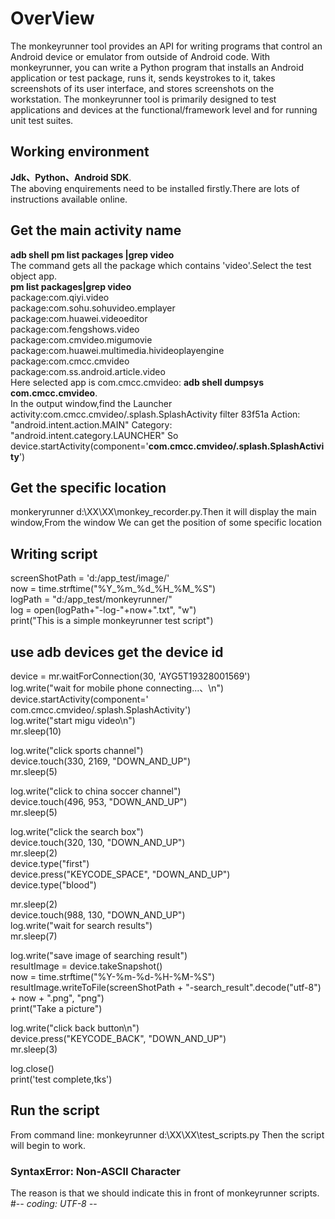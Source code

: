  # OverView
The monkeyrunner tool provides an API for writing programs that control an Android device or emulator from outside of Android code. With monkeyrunner, you can write a Python program that installs an Android application or test package, runs it, sends keystrokes to it, takes screenshots of its user interface, and stores screenshots on the workstation. The monkeyrunner tool is primarily designed to test applications and devices at the functional/framework level and for running unit test suites.
## Working environment
**Jdk、Python、Android SDK**.  
The aboving enquirements need to be installed firstly.There are lots of instructions available online.
## Get the main activity name
**adb shell pm list packages |grep video**  
The command gets all the package which contains 'video'.Select the test object app.  
**pm list packages|grep video**  
package:com.qiyi.video  
package:com.sohu.sohuvideo.emplayer  
package:com.huawei.videoeditor  
package:com.fengshows.video  
package:com.cmvideo.migumovie  
package:com.huawei.multimedia.hivideoplayengine  
package:com.cmcc.cmvideo  
package:com.ss.android.article.video  
Here selected app is  com.cmcc.cmvideo:
**adb shell dumpsys com.cmcc.cmvideo**.   
In the output window,find the Launcher activity:com.cmcc.cmvideo/.splash.SplashActivity filter 83f51a Action: "android.intent.action.MAIN"
Category: "android.intent.category.LAUNCHER"
So device.startActivity(component='**com.cmcc.cmvideo/.splash.SplashActivity**')
## Get the specific location
monkeryrunner d:\XX\XX\monkey_recorder.py.Then it will display the main window,From the window We can get the position of some specific location  
## Writing script
screenShotPath = 'd:/app_test/image/'  
now = time.strftime("%Y_%m_%d_%H_%M_%S")  
logPath = "d:/app_test/monkeyrunner/"  
log = open(logPath+"-log-"+now+".txt", "w")  
print("This is a simple monkeyrunner test script") 
## use adb devices get the device id
device = mr.waitForConnection(30, 'AYG5T19328001569')  
log.write("wait for mobile phone connecting...、\n")  
device.startActivity(component=' com.cmcc.cmvideo/.splash.SplashActivity')  
log.write("start migu video\n")  
mr.sleep(10)  
  
log.write("click sports channel")  
device.touch(330, 2169, "DOWN_AND_UP")  
mr.sleep(5)  

log.write("click to china soccer channel")  
device.touch(496, 953, "DOWN_AND_UP")  
mr.sleep(5)  

log.write("click the search box")  
device.touch(320, 130, "DOWN_AND_UP")  
mr.sleep(2)  
device.type("first")  
device.press("KEYCODE_SPACE", "DOWN_AND_UP")  
device.type("blood")  
  
mr.sleep(2)  
device.touch(988, 130, "DOWN_AND_UP")  
log.write("wait for search results")  
mr.sleep(7)  
  
log.write("save image of searching result")  
resultImage = device.takeSnapshot()  
now = time.strftime("%Y-%m-%d-%H-%M-%S")  
resultImage.writeToFile(screenShotPath + "-search_result".decode("utf-8") + now + ".png", "png")  
print("Take a picture")  
  
  
log.write("click back button\n")  
device.press("KEYCODE_BACK", "DOWN_AND_UP")  
mr.sleep(3)  
  
log.close()  
print('test complete,tks')

## Run the script
From command line:
monkeyrunner  d:\XX\XX\test_scripts.py
Then the script will begin to work.
### SyntaxError: Non-ASCII Character
The reason is that we should indicate this in front of monkeyrunner scripts.
#-*- coding: UTF-8 -*-
